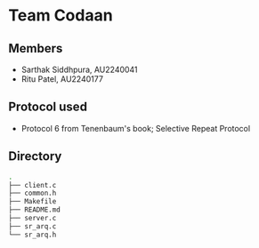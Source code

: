 # Team Codaan

## Members

- Sarthak Siddhpura, AU2240041
- Ritu Patel, AU2240177

## Protocol used

- Protocol 6 from Tenenbaum's book; Selective Repeat Protocol

## Directory

```bash
.
├── client.c
├── common.h
├── Makefile
├── README.md
├── server.c
├── sr_arq.c
└── sr_arq.h
```
